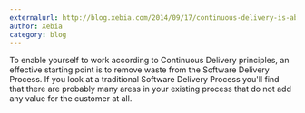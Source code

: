 ```yaml
---
externalurl: http://blog.xebia.com/2014/09/17/continuous-delivery-is-about-removing-waste-from-the-software-delivery-pipeline
author: Xebia
category: blog
---
```

To enable yourself to work according to Continuous Delivery principles, an effective starting point is to remove waste from the Software Delivery Process. If you look at a traditional Software Delivery Process you'll find that there are probably many areas in your existing process that do not add any value for the customer at all.

